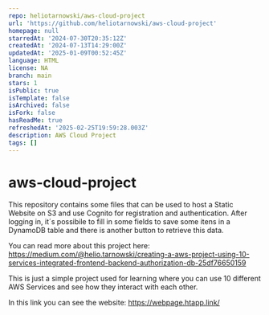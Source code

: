 ```yaml
---
repo: heliotarnowski/aws-cloud-project
url: 'https://github.com/heliotarnowski/aws-cloud-project'
homepage: null
starredAt: '2024-07-30T20:35:12Z'
createdAt: '2024-07-13T14:29:00Z'
updatedAt: '2025-01-09T00:52:45Z'
language: HTML
license: NA
branch: main
stars: 1
isPublic: true
isTemplate: false
isArchived: false
isFork: false
hasReadMe: true
refreshedAt: '2025-02-25T19:59:28.003Z'
description: AWS Cloud Project
tags: []
---
```


# aws-cloud-project

This repository contains some files that can be used to host a Static Website on S3 and use Cognito for registration and authentication. 
After logging in, it´s possibile to fill in some fields to save some itens in a DynamoDB table and there is another button to retrieve this data.

You can read more about this project here: https://medium.com/@helio.tarnowski/creating-a-aws-project-using-10-services-integrated-frontend-backend-authorization-db-25df76650159

This is just a simple project used for learning where you can use 10 different AWS Services and see how they interact with each other. 

In this link you can see the website: https://webpage.htapp.link/
